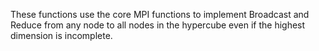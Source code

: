 These functions use the core MPI functions to implement Broadcast and
Reduce from any node to all nodes in the hypercube even if the highest
dimension is incomplete.